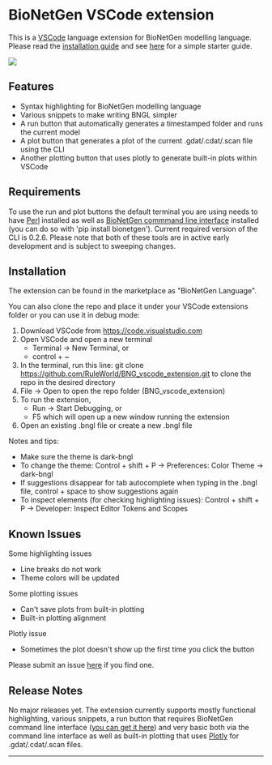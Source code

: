 # BioNetGen VSCode extension

This is a [VSCode](https://code.visualstudio.com/) language extension for BioNetGen modelling language. Please read the [installation guide](https://github.com/RuleWorld/BNG_vscode_extension#installation) and see [here](docs/guide.md) for a simple starter guide.

<img src=https://raw.githubusercontent.com/RuleWorld/BNG_vscode_extension/main/assets/featured.gif>

## Features

* Syntax highlighting for BioNetGen modelling language
* Various snippets to make writing BNGL simpler
* A run button that automatically generates a timestamped folder and runs the current model
* A plot button that generates a plot of the current .gdat/.cdat/.scan file using the CLI
* Another plotting button that uses plotly to generate built-in plots within VSCode

## Requirements

To use the run and plot buttons the default terminal you are using needs to have [Perl](https://www.perl.org/) installed as well as [BioNetGen commmand line interface](https://github.com/ASinanSaglam/BNG_cli) installed (you can do so with 'pip install bionetgen'). Current required version of the CLI is 0.2.6. Please note that both of these tools are in active early development and is subject to sweeping changes.

## Installation

The extension can be found in the marketplace as "BioNetGen Language". 

You can also clone the repo and place it under your VSCode extensions folder or you can use it in debug mode: 

1.	Download VSCode from https://code.visualstudio.com 
2.	Open VSCode and open a new terminal
	* Terminal -> New Terminal, or
    * control + ~
3.	In the terminal, run this line:
git clone https://github.com/RuleWorld/BNG_vscode_extension.git
	to clone the repo in the desired directory
4.	File -> Open to open the repo folder (BNG_vscode_extension)
5.	To run the extension,
    * Run -> Start Debugging, or
    * F5
which will open up a new window running the extension
6.	Open an existing .bngl file or create a new .bngl file


Notes and tips:
* Make sure the theme is dark-bngl
* To change the theme:
  Control + shift + P -> Preferences: Color Theme -> dark-bngl
* If suggestions disappear for tab autocomplete when typing in the .bngl file, control + space to show suggestions again
* To inspect elements (for checking highlighting issues): 
  Control + shift + P -> Developer: Inspect Editor Tokens and Scopes

## Known Issues

Some highlighting issues
* Line breaks do not work
* Theme colors will be updated

Some plotting issues
* Can't save plots from built-in plotting
* Built-in plotting alignment

Plotly issue
* Sometimes the plot doesn't show up the first time you click the button

Please submit an issue [here](https://github.com/ASinanSaglam/BNG_vscode_extension/issues) if you find one. 

## Release Notes

No major releases yet. The extension currently supports mostly functional highlighting, various snippets, a run button that requires BioNetGen command line interface ([you can get it here](https://github.com/RuleWorld/PyBioNetGen)) and very basic both via the command line interface as well as built-in plotting that uses [Plotly](https://plotly.com/javascript/) for .gdat/.cdat/.scan files. 

-----------------------------------------------------------------------------------------------------------